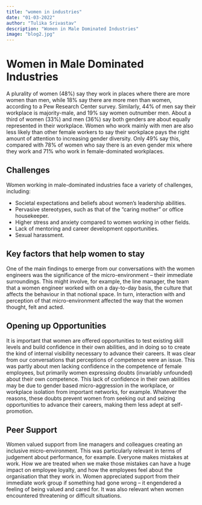 ```yaml
---
title: "women in industries"
date: "01-03-2022"
author: "Tulika Srivastav"
description: "Women in Male Dominated Industries"
image: "blog2.jpg"
---
```


# Women in Male Dominated Industries
A plurality of women (48%) say they work in places where there are more women than men, while 18% say there are more men than women, according to a Pew Research Center survey. Similarly, 44% of men say their workplace is majority-male, and 19% say women outnumber men. About a third of women (33%) and men (36%) say both genders are about equally represented in their workplace.
Women who work mainly with men are also less likely than other female workers to say their workplace pays the right amount of attention to increasing gender diversity. Only 49% say this, compared with 78% of women who say there is an even gender mix where they work and 71% who work in female-dominated workplaces.
## Challenges
Women working in male-dominated industries face a variety of challenges, including:
-	Societal expectations and beliefs about women’s leadership abilities. 
-	Pervasive stereotypes, such as that of the “caring mother” or office housekeeper. 
-	Higher stress and anxiety compared to women working in other fields. 
-	Lack of mentoring and career development opportunities. 
-	Sexual harassment. 
## Key factors that help women to stay
One of the main findings to emerge from our conversations with the women engineers was the significance of the micro-environment – their immediate surroundings. This might involve, for example, the line manager, the team that a women engineer worked with on a day-to-day basis, the culture that affects the behaviour in that notional space. In turn, interaction with and perception of that micro-environment affected the way that the women thought, felt and acted.
## Opening up Opportunities
It is important that women are offered opportunities to test existing skill levels and build confidence in their own abilities, and in doing so to create the kind of internal visibility necessary to advance their careers.
It was clear from our conversations that perceptions of competence were an issue. This was partly about men lacking confidence in the competence of female employees, but primarily women expressing doubts (invariably unfounded) about their own competence. This lack of confidence in their own abilities may be due to gender based micro-aggression in the workplace, or workplace isolation from important networks, for example. Whatever the reasons, these doubts prevent women from seeking out and seizing opportunities to advance their careers, making them less adept at self-promotion.
## Peer Support
Women valued support from line managers and colleagues creating an inclusive micro-environment. This was particularly relevant in terms of judgement about performance, for example. Everyone makes mistakes at work. How we are treated when we make those mistakes can have a huge impact on employee loyalty, and how the employees feel about the organisation that they work in. Women appreciated support from their immediate work group if something had gone wrong – it engendered a feeling of being valued and cared for. It was also relevant when women encountered threatening or difficult situations.